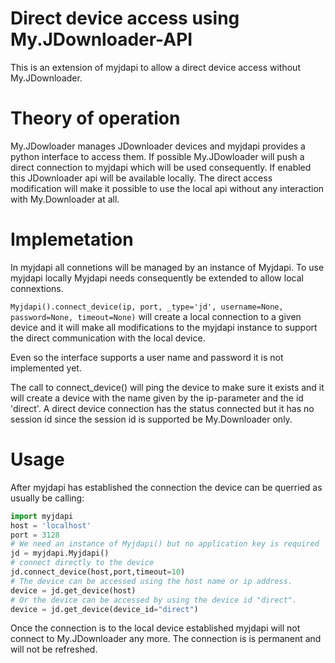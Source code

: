 # Direct device access using My.JDownloader-API

This is an extension of myjdapi to allow a direct device access without My.JDownloader.

# Theory of operation

My.JDowloader manages JDownloader devices and myjdapi provides a python interface to access them.
If possible My.JDowloader will push a direct connection to myjdapi which will be used consequently.
If enabled this JDownloader api will be available locally. The direct access modification will make 
it possible to use the local api without any interaction with My.Downloader at all.

# Implemetation

In myjdapi all connetions will be managed by an instance of Myjdapi. To use myjdapi locally Myjdapi needs consequently be extended to allow local connextions.

`Myjdapi().connect_device(ip, port, _type='jd', username=None, password=None, timeout=None)` will create 
a local connection to a given device and it will make all modifications to the myjdapi instance to support 
the direct communication with the local device.

Even so the interface supports a user name and password it is not implemented yet.

The call to connect_device() will ping the device to make sure it exists and it will create a device with the name given by the ip-parameter and the id 'direct'.
A direct device connection has the status connected but it has no session id since the session id is supported be My.Downloader only.

# Usage

After myjdapi has established the connection the device can be querried as usually be calling:

```python
import myjdapi
host = 'localhost'
port = 3128
# We need an instance of Myjdapi() but no application key is required
jd = myjdapi.Myjdapi()
# connect directly to the device
jd.connect_device(host,port,timeout=10)
# The device can be accessed using the host name or ip address.
device = jd.get_device(host)
# Or the device can be accessed by using the device id "direct".
device = jd.get_device(device_id="direct")
```

Once the connection is to the local device established myjdapi will not connect to My.JDownloader any more. 
The connection is is permanent and will not be refreshed.
